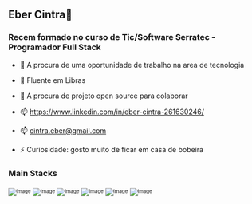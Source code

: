 ## Eber Cintra👋


### Recem formado no curso de Tic/Software Serratec - Programador Full Stack


- 🔭 A procura de uma oportunidade de trabalho na area de tecnologia

- 🤟 Fluente em Libras

- 🤔 A procura de projeto open source para colaborar

- 📫 https://www.linkedin.com/in/eber-cintra-261630246/
  
- 📫 cintra.eber@gmail.com
  
- ⚡ Curiosidade: gosto muito de ficar em casa de bobeira
  

### Main Stacks


<span style="font-size: 10px;">![image](https://github.com/user-attachments/assets/35ad83a0-a0dd-4ef9-85da-b23aba9b1e02)</span>
<span style="font-size: 10px;">![image](https://github.com/user-attachments/assets/d69d4482-f0d2-4596-aa0f-14b64d0b61c3)</span>
<span style="font-size: 10px;">![image](https://github.com/user-attachments/assets/adca6a08-ffa7-4f3d-a968-6fef50116499)</span>
<span style="font-size: 10px;">![image](https://github.com/user-attachments/assets/9e7dc038-755e-49cd-981b-00aa876b1159)</span>
<span style="font-size: 10px;">![image](https://github.com/user-attachments/assets/99a67102-2fde-4829-9ee9-73a92a8f2888)</span>
<span style="font-size: 10px;">![image](https://github.com/user-attachments/assets/5a84c2e7-2c39-4cfe-8add-f3ae85ef10d3)</span>






